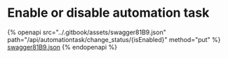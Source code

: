 # Enable or disable automation task

{% openapi src="../.gitbook/assets/swagger81B9.json" path="/api/automationtask/change_status/{isEnabled}" method="put" %}
[swagger81B9.json](../.gitbook/assets/swagger81B9.json)
{% endopenapi %}

